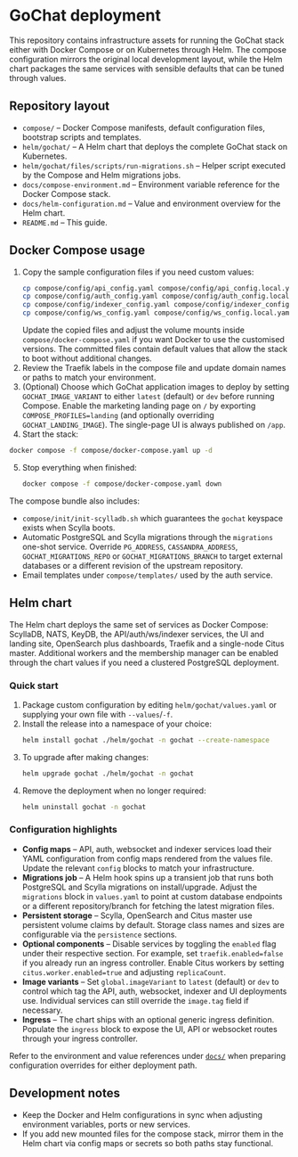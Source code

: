 # GoChat deployment

This repository contains infrastructure assets for running the GoChat stack either with Docker Compose or on Kubernetes through Helm. The compose configuration mirrors the original local development layout, while the Helm chart packages the same services with sensible defaults that can be tuned through values.

## Repository layout

- `compose/` – Docker Compose manifests, default configuration files, bootstrap scripts and templates.
- `helm/gochat/` – A Helm chart that deploys the complete GoChat stack on Kubernetes.
- `helm/gochat/files/scripts/run-migrations.sh` – Helper script executed by the Compose and Helm migrations jobs.
- `docs/compose-environment.md` – Environment variable reference for the Docker Compose stack.
- `docs/helm-configuration.md` – Value and environment overview for the Helm chart.
- `README.md` – This guide.

## Docker Compose usage

1. Copy the sample configuration files if you need custom values:
   ```bash
   cp compose/config/api_config.yaml compose/config/api_config.local.yaml
   cp compose/config/auth_config.yaml compose/config/auth_config.local.yaml
   cp compose/config/indexer_config.yaml compose/config/indexer_config.local.yaml
   cp compose/config/ws_config.yaml compose/config/ws_config.local.yaml
   ```
   Update the copied files and adjust the volume mounts inside `compose/docker-compose.yaml` if you want Docker to use the customised versions. The committed files contain default values that allow the stack to boot without additional changes.
2. Review the Traefik labels in the compose file and update domain names or paths to match your environment.
3. (Optional) Choose which GoChat application images to deploy by setting `GOCHAT_IMAGE_VARIANT` to either `latest` (default) or `dev` before running Compose. Enable the marketing landing page on `/` by exporting `COMPOSE_PROFILES=landing` (and optionally overriding `GOCHAT_LANDING_IMAGE`). The single-page UI is always published on `/app`.
4. Start the stack:
  ```bash
  docker compose -f compose/docker-compose.yaml up -d
  ```
5. Stop everything when finished:
   ```bash
   docker compose -f compose/docker-compose.yaml down
   ```

The compose bundle also includes:

- `compose/init/init-scylladb.sh` which guarantees the `gochat` keyspace exists when Scylla boots.
- Automatic PostgreSQL and Scylla migrations through the `migrations` one-shot service. Override `PG_ADDRESS`, `CASSANDRA_ADDRESS`, `GOCHAT_MIGRATIONS_REPO` or `GOCHAT_MIGRATIONS_BRANCH` to target external databases or a different revision of the upstream repository.
- Email templates under `compose/templates/` used by the auth service.

## Helm chart

The Helm chart deploys the same set of services as Docker Compose: ScyllaDB, NATS, KeyDB, the API/auth/ws/indexer services, the UI and landing site, OpenSearch plus dashboards, Traefik and a single-node Citus master. Additional workers and the membership manager can be enabled through the chart values if you need a clustered PostgreSQL deployment.

### Quick start

1. Package custom configuration by editing `helm/gochat/values.yaml` or supplying your own file with `--values`/`-f`.
2. Install the release into a namespace of your choice:
   ```bash
   helm install gochat ./helm/gochat -n gochat --create-namespace
   ```
3. To upgrade after making changes:
   ```bash
   helm upgrade gochat ./helm/gochat -n gochat
   ```
4. Remove the deployment when no longer required:
   ```bash
   helm uninstall gochat -n gochat
   ```

### Configuration highlights

- **Config maps** – API, auth, websocket and indexer services load their YAML configuration from config maps rendered from the values file. Update the relevant `config` blocks to match your infrastructure.
- **Migrations job** – A Helm hook spins up a transient job that runs both PostgreSQL and Scylla migrations on install/upgrade. Adjust the `migrations` block in `values.yaml` to point at custom database endpoints or a different repository/branch for fetching the latest migration files.
- **Persistent storage** – Scylla, OpenSearch and Citus master use persistent volume claims by default. Storage class names and sizes are configurable via the `persistence` sections.
- **Optional components** – Disable services by toggling the `enabled` flag under their respective section. For example, set `traefik.enabled=false` if you already run an ingress controller. Enable Citus workers by setting `citus.worker.enabled=true` and adjusting `replicaCount`.
- **Image variants** – Set `global.imageVariant` to `latest` (default) or `dev` to control which tag the API, auth, websocket, indexer and UI deployments use. Individual services can still override the `image.tag` field if necessary.
- **Ingress** – The chart ships with an optional generic ingress definition. Populate the `ingress` block to expose the UI, API or websocket routes through your ingress controller.

Refer to the environment and value references under [`docs/`](docs/) when preparing configuration overrides for either deployment path.

## Development notes

- Keep the Docker and Helm configurations in sync when adjusting environment variables, ports or new services.
- If you add new mounted files for the compose stack, mirror them in the Helm chart via config maps or secrets so both paths stay functional.
